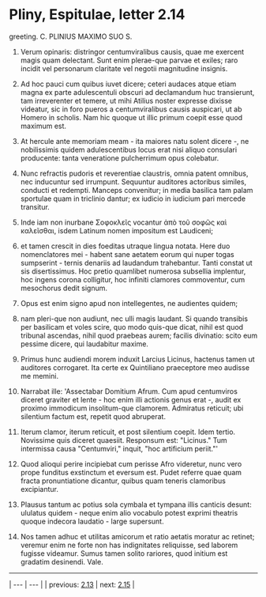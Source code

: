# Pliny, Espitulae, letter 2.14

greeting. C. PLINIUS MAXIMO SUO S.



1. Verum opinaris: distringor centumviralibus causis, quae me exercent magis quam delectant. Sunt enim plerae-que parvae et exiles; raro incidit vel personarum claritate vel negotii magnitudine insignis.



2. Ad hoc pauci cum quibus iuvet dicere; ceteri audaces atque etiam magna ex parte adulescentuli obscuri ad declamandum huc transierunt, tam irreverenter et temere, ut mihi Atilius noster expresse dixisse videatur, sic in foro pueros a centumviralibus causis auspicari, ut ab Homero in scholis. Nam hic quoque ut illic primum coepit esse quod maximum est.



3. At hercule ante memoriam meam - ita maiores natu solent dicere -, ne nobilissimis quidem adulescentibus locus erat nisi aliquo consulari producente: tanta veneratione pulcherrimum opus colebatur.



4. Nunc refractis pudoris et reverentiae claustris, omnia patent omnibus, nec inducuntur sed irrumpunt. Sequuntur auditores actoribus similes, conducti et redempti. Manceps convenitur; in media basilica tam palam sportulae quam in triclinio dantur; ex iudicio in iudicium pari mercede transitur.



5. Inde iam non inurbane Σοφοκλεῖς vocantur ἀπὸ τοῦ σοφῶς καὶ καλεῖσθαι, isdem Latinum nomen impositum est Laudiceni;



6. et tamen crescit in dies foeditas utraque lingua notata. Here duo nomenclatores mei - habent sane aetatem eorum qui nuper togas sumpserint - ternis denariis ad laudandum trahebantur. Tanti constat ut sis disertissimus. Hoc pretio quamlibet numerosa subsellia implentur, hoc ingens corona colligitur, hoc infiniti clamores commoventur, cum mesochorus dedit signum.



7. Opus est enim signo apud non intellegentes, ne audientes quidem;



8. nam pleri-que non audiunt, nec ulli magis laudant. Si quando transibis per basilicam et voles scire, quo modo quis-que dicat, nihil est quod tribunal ascendas, nihil quod praebeas aurem; facilis divinatio: scito eum pessime dicere, qui laudabitur maxime.



9. Primus hunc audiendi morem induxit Larcius Licinus, hactenus tamen ut auditores corrogaret. Ita certe ex Quintiliano praeceptore meo audisse me memini.



10. Narrabat ille: 'Assectabar Domitium Afrum. Cum apud centumviros diceret graviter et lente - hoc enim illi actionis genus erat -, audit ex proximo immodicum insolitum-que clamorem. Admiratus reticuit; ubi silentium factum est, repetit quod abruperat.



11. Iterum clamor, iterum reticuit, et post silentium coepit. Idem tertio. Novissime quis diceret quaesiit. Responsum est: "Licinus." Tum intermissa causa "Centumviri," inquit, "hoc artificium periit."'



12. Quod alioqui perire incipiebat cum perisse Afro videretur, nunc vero prope funditus exstinctum et eversum est. Pudet referre quae quam fracta pronuntiatione dicantur, quibus quam teneris clamoribus excipiantur.



13. Plausus tantum ac potius sola cymbala et tympana illis canticis desunt: ululatus quidem - neque enim alio vocabulo potest exprimi theatris quoque indecora laudatio - large supersunt.



14. Nos tamen adhuc et utilitas amicorum et ratio aetatis moratur ac retinet; veremur enim ne forte non has indignitates reliquisse, sed laborem fugisse videamur. Sumus tamen solito rariores, quod initium est gradatim desinendi. Vale.



---

| --- | --- |
| previous: [2.13](../2.13/) | next: [2.15](../2.15/) |